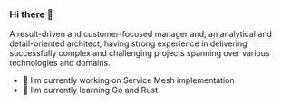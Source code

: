 ### Hi there 👋

<!--
**jalalahmad/jalalahmad** is a ✨ _special_ ✨ repository because its `README.md` (this file) appears on your GitHub profile.

-->

A result-driven and customer-focused manager and, an analytical and detail-oriented architect, having strong experience in delivering successfully complex and challenging projects spanning over various technologies and domains. 

- 🔭 I’m currently working on Service Mesh implementation
- 🌱 I’m currently learning Go and Rust

<!--
- 👯 I’m looking to collaborate on ...
- 🤔 I’m looking for help with ...
- 💬 Ask me about ...
- 📫 How to reach me: ...
- 😄 Pronouns: ...
- ⚡ Fun fact: ...

-->
